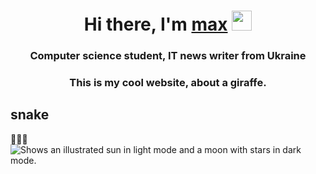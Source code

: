 <h1 align="center">Hi there, I'm <a href="https://daniilshat.ru/" target="_blank">max</a> 
<img src="https://github.com/blackcater/blackcater/raw/main/images/Hi.gif" height="32"/></h1>
<h3 align="center">Computer science student, IT news writer from Ukraine</h3>
<h3 align="center">This is my cool website, about a giraffe.</h4>
<h2>snake</h2>🐍🐍🐍

<picture>
<img style="align-items: center;" alt="Shows an illustrated sun in light mode and a moon with stars in dark mode." src="https://interes-fakti.com/wp-content/uploads/2015/04/africa-21-e1478742723894.jpg">
</picture>
